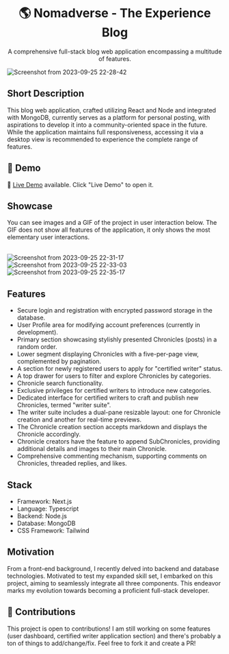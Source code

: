 <div align="center">
 
<h1 align="center">🌎 Nomadverse - The Experience Blog</h1>
<p align="center">A comprehensive full-stack blog web application encompassing a multitude of features.</p>

</div>

![Screenshot from 2023-09-25 22-28-42](https://github.com/TrustInMagic/nomadverse/assets/25888605/526e7ff5-aa5d-48cd-bed2-b06702335276)

## Short Description
This blog web application, crafted utilizing React and Node and integrated with MongoDB, currently serves as a platform for personal posting, with aspirations to develop it into a community-oriented space in the future. While the application maintains full responsiveness, accessing it via a desktop view is recommended to experience the complete range of features.

## 🔴 Demo
🧪 [Live Demo](https://nomadverse.up.railway.app) available. Click "Live Demo" to open it.

## Showcase
You can see images and a GIF of the project in user interaction below. The GIF does not show all features of the application, it only shows the most elementary user interactions. <br /> <br />

![Screenshot from 2023-09-25 22-31-17](https://github.com/TrustInMagic/nomadverse/assets/25888605/fc08cff8-4d20-4b9b-8bbb-b488986ffacb)
![Screenshot from 2023-09-25 22-33-03](https://github.com/TrustInMagic/nomadverse/assets/25888605/16139a5e-6090-4504-9360-026931c824c2)
![Screenshot from 2023-09-25 22-35-17](https://github.com/TrustInMagic/nomadverse/assets/25888605/2b122b31-7a5a-4e70-bc1a-eb5bfd5a5adb)


## Features
- Secure login and registration with encrypted password storage in the database.
- User Profile area for modifying account preferences (currently in development).
- Primary section showcasing stylishly presented Chronicles (posts) in a random order.
- Lower segment displaying Chronicles with a five-per-page view, complemented by pagination.
- A section for newly registered users to apply for "certified writer" status.
- A top drawer for users to filter and explore Chronicles by categories.
- Chronicle search functionality.
- Exclusive privileges for certified writers to introduce new categories.
- Dedicated interface for certified writers to craft and publish new Chronicles, termed "writer suite".
- The writer suite includes a dual-pane resizable layout: one for Chronicle creation and another for real-time previews.
- The Chronicle creation section accepts markdown and displays the Chronicle accordingly.
- Chronicle creators have the feature to append SubChronicles, providing additional details and images to their main Chronicle.
- Comprehensive commenting mechanism, supporting comments on Chronicles, threaded replies, and likes.

## Stack
- Framework: Next.js
- Language: Typescript
- Backend: Node.js
- Database: MongoDB
- CSS Framework: Tailwind

## Motivation
From a front-end background, I recently delved into backend and database technologies. Motivated to test my expanded skill set, I embarked on this project, aiming to seamlessly integrate all three components. This endeavor marks my evolution towards becoming a proficient full-stack developer.

## 🤝 Contributions
This project is open to contributions! I am still working on some features (user dashboard, certified writer application section) and there's probably a ton of things to add/change/fix. Feel free to fork it and create a PR!
